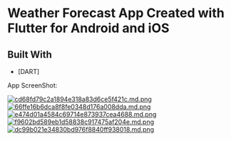# Weather Forecast App Created with Flutter for Android and iOS

## Built With
* [DART]

<p>App ScreenShot:<p>

<a href="https://extraimage.net/image/ylRx"><img src="https://extraimage.net/images/2020/01/30/cd68fd79c2a1894e318a83d6ce5f421c.md.png" alt="cd68fd79c2a1894e318a83d6ce5f421c.md.png" border="0"></a>
<a href="https://extraimage.net/image/ylR6"><img src="https://extraimage.net/images/2020/01/30/66ffe16b6dca8f8fe0348d176a008dda.md.png" alt="66ffe16b6dca8f8fe0348d176a008dda.md.png" border="0"></a>
<a href="https://extraimage.net/image/ylRV"><img src="https://extraimage.net/images/2020/01/30/e474d01a4584c69714e873937cea4688.md.png" alt="e474d01a4584c69714e873937cea4688.md.png" border="0"></a>
<a href="https://extraimage.net/image/ylRu"><img src="https://extraimage.net/images/2020/01/30/f9602bd589eb1d58838c917475af204e.md.png" alt="f9602bd589eb1d58838c917475af204e.md.png" border="0"></a>
<a href="https://extraimage.net/image/ylRv"><img src="https://extraimage.net/images/2020/01/30/dc99b021e34830bd976f8840ff938018.md.png" alt="dc99b021e34830bd976f8840ff938018.md.png" border="0"></a>
